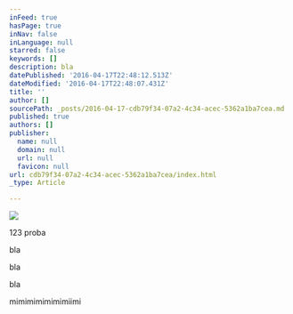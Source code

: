 ```yaml
---
inFeed: true
hasPage: true
inNav: false
inLanguage: null
starred: false
keywords: []
description: bla
datePublished: '2016-04-17T22:48:12.513Z'
dateModified: '2016-04-17T22:48:07.431Z'
title: ''
author: []
sourcePath: _posts/2016-04-17-cdb79f34-07a2-4c34-acec-5362a1ba7cea.md
published: true
authors: []
publisher:
  name: null
  domain: null
  url: null
  favicon: null
url: cdb79f34-07a2-4c34-acec-5362a1ba7cea/index.html
_type: Article

---
```

![](https://the-grid-user-content.s3-us-west-2.amazonaws.com/dbc7dee2-5774-4ff6-a697-a12b238a71b9.jpg)

123 proba

bla

bla

bla 

mimimimimimimiimi